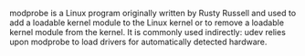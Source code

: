 modprobe is a Linux program originally written by Rusty Russell and used to add a loadable kernel module to the Linux kernel or to remove a loadable kernel module from the kernel. It is commonly used indirectly: udev relies upon modprobe to load drivers for automatically detected hardware.